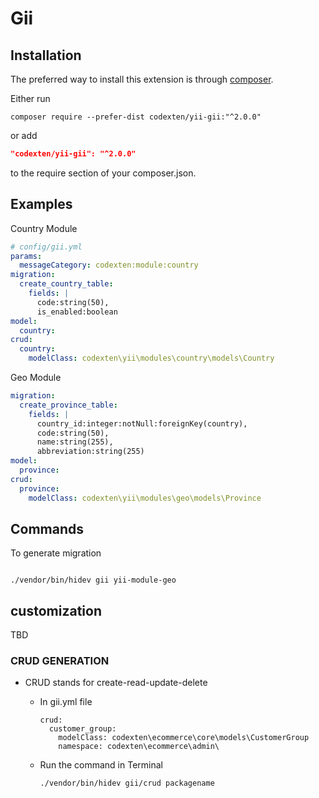Gii
===

Installation
------------

The preferred way to install this extension is through [composer](http://getcomposer.org/download/).

Either run

```
composer require --prefer-dist codexten/yii-gii:"^2.0.0"
```

or add

```json
"codexten/yii-gii": "^2.0.0"
```

to the require section of your composer.json.


Examples
--------

Country Module
```yml
# config/gii.yml
params:
  messageCategory: codexten:module:country
migration:
  create_country_table:
    fields: |
      code:string(50),
      is_enabled:boolean
model:
  country:
crud:
  country:
    modelClass: codexten\yii\modules\country\models\Country
```

Geo Module
```yml
migration:
  create_province_table:
    fields: |
      country_id:integer:notNull:foreignKey(country),
      code:string(50),
      name:string(255),
      abbreviation:string(255)
model:
  province:
crud:
  province:
    modelClass: codexten\yii\modules\geo\models\Province

```
Commands
--------

To generate migration
```ssh

./vendor/bin/hidev gii yii-module-geo

```


## customization

TBD

### CRUD GENERATION

- CRUD stands for create-read-update-delete

  - In gii.yml  file 

    ```
    crud:
      customer_group:
        modelClass: codexten\ecommerce\core\models\CustomerGroup
        namespace: codexten\ecommerce\admin\
    ```

  - Run the command in Terminal

    `./vendor/bin/hidev gii/crud packagename `

  










​	





​	